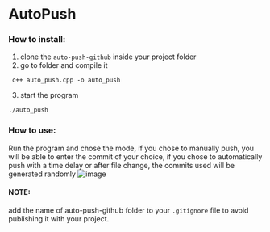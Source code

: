 # AutoPush

### How to install: 

1. clone the ``` auto-push-github ``` inside your project folder
2. go to folder and compile it
```shell
 c++ auto_push.cpp -o auto_push
```
3. start the program
```shell
./auto_push
```

### How to use: 
Run the program and chose the mode, if you chose to manually push, you will be able to enter the commit of your choice, if you chose to automatically push with a time delay or after file change, the commits used will be generated randomly
![image](https://user-images.githubusercontent.com/43254081/156039390-e6a40714-620a-4752-af2b-fd64f6099279.png)
#### NOTE:
add the name of auto-push-github folder to your ```.gitignore``` file to avoid publishing it with your project.
